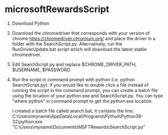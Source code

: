 # microsoftRewardsScript
1) Download Python

2) Download the chromedriver that corresponds with your version of chrome https://chromedriver.chromium.org/ and place the driver in a folder with the SearchScript.py.
   Alternatively, run the RunDriverUpdate.bat script which will download the latest stable chromedriver.

3) Edit SearchScript.py and replace $CHROME_DRIVER_PATH, $USERNAME, $PASSWORD 

4) Run the script in command prompt with python (i.e. python SearchScript.py). 
   If you would like to double click a file instead of running the script in the command prompt, you can create a batch file using the location of your python.exe and
   SearchScript.py. You can type "where python" in command prompt to get the python.exe location.

   I created a batch file called search.bat, it contains the line: 
   C:\Users\myname\AppData\Local\Programs\Python\Python38-32\python.exe "C:\Users\myname\Documents\MSFTRewards\SearchScript.py"
